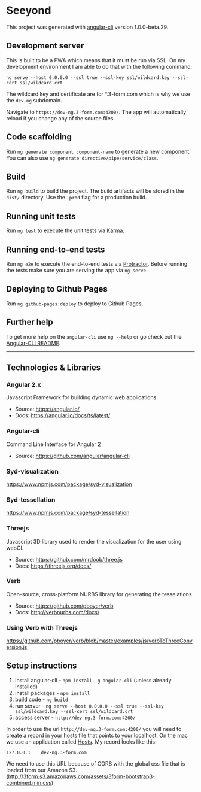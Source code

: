 # Seeyond

This project was generated with [angular-cli](https://github.com/angular/angular-cli) version 1.0.0-beta.29.

## Development server
This is built to be a PWA which means that it must be run via SSL. On my development environment I am able to do that with the following command:
```
ng serve --host 0.0.0.0 --ssl true --ssl-key ssl/wildcard.key --ssl-cert ssl/wildcard.crt
```

The wildcard key and certificate are for *.3-form.com which is why we use the `dev-ng` subdomain.

Navigate to `https://dev-ng.3-form.com:4200/`. The app will automatically reload if you change any of the source files.

## Code scaffolding

Run `ng generate component component-name` to generate a new component. You can also use `ng generate directive/pipe/service/class`.

## Build

Run `ng build` to build the project. The build artifacts will be stored in the `dist/` directory. Use the `-prod` flag for a production build.

## Running unit tests

Run `ng test` to execute the unit tests via [Karma](https://karma-runner.github.io).

## Running end-to-end tests

Run `ng e2e` to execute the end-to-end tests via [Protractor](http://www.protractortest.org/).
Before running the tests make sure you are serving the app via `ng serve`.

## Deploying to Github Pages

Run `ng github-pages:deploy` to deploy to Github Pages.

## Further help

To get more help on the `angular-cli` use `ng --help` or go check out the [Angular-CLI README](https://github.com/angular/angular-cli/blob/master/README.md).


----------------

## Technologies & Libraries

### Angular 2.x 
Javascript Framework for building dynamic web applications.

- Source: https://angular.io/
- Docs: https://angular.io/docs/ts/latest/

### Angular-cli
Command Line Interface for Angular 2

- Source: https://github.com/angular/angular-cli

### Syd-visualization
https://www.npmjs.com/package/syd-visualization

### Syd-tessellation
https://www.npmjs.com/package/syd-tessellation

### Threejs 
Javascript 3D library used to render the visualization for the user using webGL

- Source: https://github.com/mrdoob/three.js
- Docs: https://threejs.org/docs/

### Verb 
Open-source, cross-platform NURBS library for generating the tesselations

- Source: https://github.com/pboyer/verb
- Docs: http://verbnurbs.com/docs/

### Using Verb with Threejs
https://github.com/pboyer/verb/blob/master/examples/js/verbToThreeConversion.js

## Setup instructions

1. install angular-cli - `npm install -g angular-cli` (unless already installed)
2. install packages - `npm install`
3. build code - `ng build`
4. run server - `ng serve --host 0.0.0.0 --ssl true --ssl-key ssl/wildcard.key --ssl-cert ssl/wildcard.crt`
5. access server - `http://dev-ng.3-form.com:4200/`

In order to use the url `http://dev-ng.3-form.com:4200/` you will need to create a record in your hosts file that points to your localhost. On the mac we use an application called [Hosts](https://github.com/specialunderwear/Hosts.prefpane/downloads). My record looks like this:

```
127.0.0.1    dev-ng.3-form.com
```

We need to use this URL because of CORS with the global css file that is loaded from our Amazon S3. (http://3form.s3.amazonaws.com/assets/3form-bootstrap3-combined.min.css)
